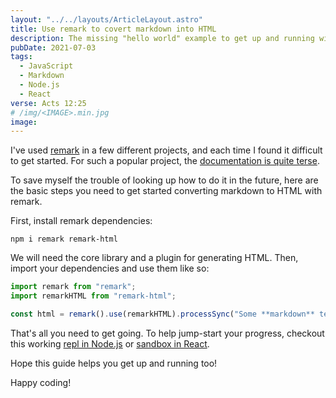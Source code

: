 ```yaml
---
layout: "../../layouts/ArticleLayout.astro"
title: Use remark to covert markdown into HTML
description: The missing "hello world" example to get up and running with remark
pubDate: 2021-07-03
tags:
  - JavaScript
  - Markdown
  - Node.js
  - React
verse: Acts 12:25
# /img/<IMAGE>.min.jpg
image:
---
```


I've used [remark](https://npm.im/remark) in a few different projects, and each time I found it difficult to get started. For such a popular project, the [documentation is quite terse](https://remark.js.org/).

To save myself the trouble of looking up how to do it in the future, here are the basic steps you need to get started converting markdown to HTML with remark.

First, install remark dependencies:

```
npm i remark remark-html
```

We will need the core library and a plugin for generating HTML. Then, import your dependencies and use them like so:

```js
import remark from "remark";
import remarkHTML from "remark-html";

const html = remark().use(remarkHTML).processSync("Some **markdown** text");
```

That's all you need to get going. To help jump-start your progress, checkout this working [repl in Node.js](https://replit.com/@SeanMcP/remark-example#index.js) or [sandbox in React](https://codesandbox.io/s/react-remark-example-kofy0).

Hope this guide helps you get up and running too!

Happy coding!
